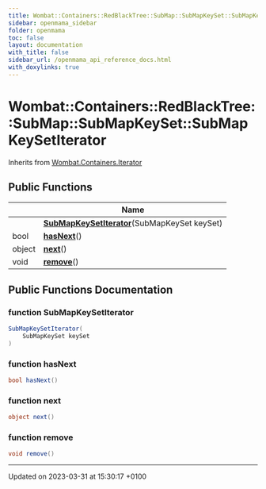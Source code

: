 ```yaml
---
title: Wombat::Containers::RedBlackTree::SubMap::SubMapKeySet::SubMapKeySetIterator
sidebar: openmama_sidebar
folder: openmama
toc: false
layout: documentation
with_title: false
sidebar_url: /openmama_api_reference_docs.html
with_doxylinks: true
---
```


# Wombat::Containers::RedBlackTree::SubMap::SubMapKeySet::SubMapKeySetIterator





Inherits from [Wombat.Containers.Iterator](interfaceWombat_1_1Containers_1_1Iterator.html)

## Public Functions

|                | Name           |
| -------------- | -------------- |
| | **[SubMapKeySetIterator](classWombat_1_1Containers_1_1RedBlackTree_1_1SubMap_1_1SubMapKeySet_1_1SubMapKeySetIterator.html#function-submapkeysetiterator)**(SubMapKeySet keySet) |
| bool | **[hasNext](classWombat_1_1Containers_1_1RedBlackTree_1_1SubMap_1_1SubMapKeySet_1_1SubMapKeySetIterator.html#function-hasnext)**() |
| object | **[next](classWombat_1_1Containers_1_1RedBlackTree_1_1SubMap_1_1SubMapKeySet_1_1SubMapKeySetIterator.html#function-next)**() |
| void | **[remove](classWombat_1_1Containers_1_1RedBlackTree_1_1SubMap_1_1SubMapKeySet_1_1SubMapKeySetIterator.html#function-remove)**() |

## Public Functions Documentation

### function SubMapKeySetIterator

```csharp
SubMapKeySetIterator(
    SubMapKeySet keySet
)
```


### function hasNext

```csharp
bool hasNext()
```


### function next

```csharp
object next()
```


### function remove

```csharp
void remove()
```


-------------------------------

Updated on 2023-03-31 at 15:30:17 +0100